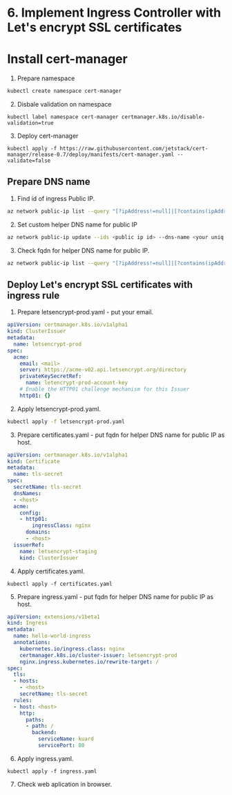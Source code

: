 # 6. Implement Ingress Controller with Let's encrypt SSL certificates


# Install cert-manager

1. Prepare namespace

```bash
kubectl create namespace cert-manager
```

2. Disbale validation on namespace


```
kubectl label namespace cert-manager certmanager.k8s.io/disable-validation=true
```

3. Deploy cert-manager

```
kubectl apply -f https://raw.githubusercontent.com/jetstack/cert-manager/release-0.7/deploy/manifests/cert-manager.yaml --validate=false
```

## Prepare DNS name

1. Find id of ingress Public IP.

```bash
az network public-ip list --query "[?ipAddress!=null]|[?contains(ipAddress, '<ip>')].[id]" --output tsv
```

2. Set custom helper DNS name for public IP

```bash
az network public-ip update --ids <public ip id> --dns-name <your uniq name>
```

3. Check fqdn for helper DNS name for public IP.

```bash
az network public-ip list --query "[?ipAddress!=null]|[?contains(ipAddress, '<ip>')].[dnsSettings][0][0].[fqdn]" -o tsv
```

## Deploy Let's encrypt SSL certificates with ingress rule

1. Prepare letsencrypt-prod.yaml - put your email.

```yaml
apiVersion: certmanager.k8s.io/v1alpha1
kind: ClusterIssuer
metadata:
  name: letsencrypt-prod
spec:
  acme:
    email: <mail>
    server: https://acme-v02.api.letsencrypt.org/directory
    privateKeySecretRef:
      name: letencrypt-prod-account-key
    # Enable the HTTP01 challenge mechanism for this Issuer
    http01: {}
```

2. Apply letsencrypt-prod.yaml.

```bash
kubectl apply -f letsencrypt-prod.yaml
```

3. Prepare certificates.yaml - put fqdn for helper DNS name for public IP as host.

```yaml
apiVersion: certmanager.k8s.io/v1alpha1
kind: Certificate
metadata:
  name: tls-secret
spec:
  secretName: tls-secret
  dnsNames:
  - <host>
  acme:
    config:
    - http01:
        ingressClass: nginx
      domains:
      - <host>
  issuerRef:
    name: letsencrypt-staging
    kind: ClusterIssuer
```

4. Apply certificates.yaml.

```
kubectl apply -f certificates.yaml
```

5. Prepare ingress.yaml - put fqdn for helper DNS name for public IP as host.

```yaml
apiVersion: extensions/v1beta1
kind: Ingress
metadata:
  name: hello-world-ingress
  annotations:
    kubernetes.io/ingress.class: nginx
    certmanager.k8s.io/cluster-issuer: letsencrypt-prod
    nginx.ingress.kubernetes.io/rewrite-target: /
spec:
  tls:
  - hosts:
    - <host>
    secretName: tls-secret
  rules:
  - host: <host>
    http:
      paths:
      - path: /
        backend:
          serviceName: kuard
          servicePort: 80
```

6. Apply ingress.yaml.

```
kubectl apply -f ingress.yaml
```

7. Check web aplication in browser.

